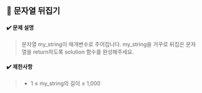 ## :blue_book: 문자열 뒤집기

#### :heavy_check_mark: 문제 설명 
> 문자열 my_string이 매개변수로 주어집니다. my_string을 거꾸로 뒤집은 문자열을 return하도록 solution 함수를 완성해주세요.

#### :heavy_check_mark: 제한사항
> * 1 ≤ my_string의 길이 ≤ 1,000
